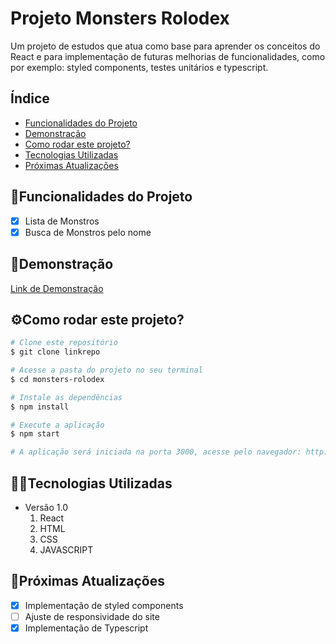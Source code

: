 # Projeto Monsters Rolodex

Um projeto de estudos que atua como base para aprender os conceitos do React e para implementação de futuras melhorias de funcionalidades, como por exemplo: styled components, testes unitários e typescript.

## Índice

- <a href="#funcionalidades">Funcionalidades do Projeto</a>
- <a href="#demonstracao">Demonstração</a>
- <a href="#rodar">Como rodar este projeto?</a>
- <a href="#tecnologias">Tecnologias Utilizadas</a>
- <a href="#passos">Próximas Atualizações</a>

<div id='funcionalidades'/>

## 📱Funcionalidades do Projeto

- [x] Lista de Monstros
- [x] Busca de Monstros pelo nome

</div>

<div id='demonstracao'/>

## 👀Demonstração

[Link de Demonstração](https://monsters-rolodex-mfov.netlify.app/)

</div>

<div id='rodar'/>

## ⚙️Como rodar este projeto?

```bash
# Clone este repositório
$ git clone linkrepo

# Acesse a pasta do projeto no seu terminal
$ cd monsters-rolodex

# Instale as dependências
$ npm install

# Execute a aplicação
$ npm start

# A aplicação será iniciada na porta 3000, acesse pelo navegador: http://localhost:3000

```

</div>

<div id='tecnologias'/>

## 👨‍💻Tecnologias Utilizadas

- Versão 1.0
  1. React
  2. HTML
  3. CSS
  4. JAVASCRIPT

</div>

<div id='passos'>

## 🚀Próximas Atualizações

- [x] Implementação de styled components
- [ ] Ajuste de responsividade do site
- [x] Implementação de Typescript

</div>
